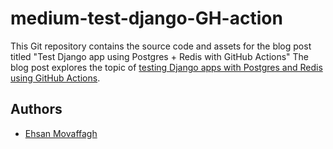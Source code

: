 # medium-test-django-GH-action
This Git repository contains the source code and assets for the blog post titled "Test Django app using Postgres + Redis with GitHub Actions" The blog post explores the topic of [testing Django apps with Postgres and Redis using GitHub Actions](https://ehsan-movaffagh.medium.com/test-django-app-using-postgres-redis-with-github-actions-f4e027569521).

## Authors

- [Ehsan Movaffagh](https://github.com/Ehsan200)
